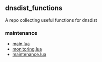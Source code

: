 ## dnsdist_functions

A repo collecting useful functions for dnsdist

### maintenance

* [main.lua](main.lua)
* [monitoring.lua](monitoring.lua)
* [maintenance.lua](maintenance.lua)
